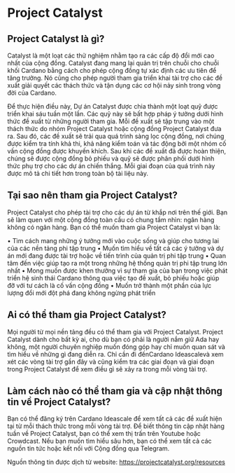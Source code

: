 Project Catalyst
============
## Project Catalyst là gì?

Catalyst là một loạt các thử nghiệm nhằm tạo ra các cấp độ đổi mới cao nhất của cộng đồng. Catalyst đang mang lại quản trị trên chuỗi cho chuỗi khối Cardano bằng cách cho phép cộng đồng tự xác định các ưu tiên để tăng trưởng. Nó cũng cho phép người tham gia triển khai tài trợ cho các đề xuất giải quyết các thách thức và tận dụng các cơ hội nảy sinh trong vòng đời của Cardano.

Để thực hiện điều này, Dự án Catalyst được chia thành một loạt quỹ được triển khai sáu tuần một lần. Các quỹ này sẽ bất hợp pháp ý tưởng dưới hình thức đề xuất từ ​​những người tham gia. Mỗi đề xuất sẽ tập trung vào một thách thức do nhóm Project Catalyst hoặc cộng đồng Project Catalyst đưa ra. Sau đó, các đề xuất sẽ trải qua quá trình sàng lọc cộng đồng, nơi chúng được kiểm tra tính khả thi, khả năng kiểm toán và tác động bởi một nhóm cố vấn cộng đồng được khuyến khích. Sau khi các đề xuất đã được hoàn thiện, chúng sẽ được cộng đồng bỏ phiếu và quỹ sẽ được phân phối dưới hình thức phụ trợ cho các dự án chiến thắng. Mỗi giai đoạn của quá trình này được mô tả chi tiết hơn trong toàn bộ tài liệu này.

## Tại sao nên tham gia Project Catalyst?

Project Catalyst cho phép tài trợ cho các dự án từ khắp nơi trên thế giới. Bạn sẽ làm quen với một cộng đồng toàn cầu có chung tầm nhìn: ngân hàng không có ngân hàng. Bạn có thể muốn tham gia Project Catalyst vì bạn là:

• Tìm cách mang những ý tưởng mới vào cuộc sống và giúp cho tương lai của các nền tảng phi tập trung
• Muốn tìm hiểu về tất cả các ý tưởng và dự án mới đang được tài trợ hoặc về tiến trình của quản trị phi tập trung
• Quan tâm đến việc giúp tạo ra một trong những hệ thống quản trị phi tập trung lớn nhất
• Mong muốn được khen thưởng vì sự tham gia của bạn trong việc phát triển hệ sinh thái Cardano thông qua việc tạo đề xuất, bỏ phiếu hoặc giúp đỡ với tư cách là cố vấn cộng đồng
• Muốn trở thành một phần của lực lượng đổi mới đột phá đang không ngừng phát triển

## Ai có thể tham gia Project Catalyst?

Mọi người từ mọi nền tảng đều có thể tham gia với Project Catalyst. Project Catalyst dành cho bất kỳ ai, cho dù bạn có phải là người nắm giữ Ada hay không, một người chuyên nghiệp muốn đóng góp hay chỉ muốn quan sát và tìm hiểu về những gì đang diễn ra. Chỉ cần đi đếnCardano Ideascalevà xem xét các vòng tài trợ gần đây và cũng kiểm tra các giai đoạn và giai đoạn trong Project Catalyst để xem điều gì sẽ xảy ra trong mỗi vòng tài trợ.

## Làm cách nào có thể tham gia và cập nhật thông tin về Project Catalyst?

Bạn có thể đăng ký trên Cardano Ideascale để xem tất cả các đề xuất hiện tại từ mỗi thách thức trong mỗi vòng tài trợ. Để biết thông tin cập nhật hàng tuần về Project Catalyst, bạn có thể xem thị trấn trên Youtube hoặc Crowdcast. Nếu bạn muốn tìm hiểu sâu hơn, bạn có thể xem tất cả các nguồn tin tức hoặc kết nối với Cộng đồng qua Telegram.

Nguồn thông tin được dịch từ website: https://projectcatalyst.org/resources